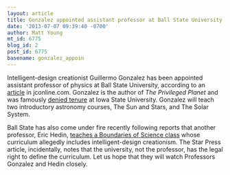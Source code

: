 ```yaml
---
layout: article
title: Gonzalez appointed assistant professor at Ball State University
date: '2013-07-07 09:39:40 -0700'
author: Matt Young
mt_id: 6775
blog_id: 2
post_id: 6775
basename: gonzalez_appoin
---
```

Intelligent-design creationist Guillermo Gonzalez has been appointed assistant professor of physics at Ball State University, according to an [article](http://www.jconline.com/article/20130706/NEWS0501/307060025/Ball-State-hires-intelligent-design-leader-teach-astronomy) in jconline.com. Gonzalez is the author of _The Privileged Planet_ and was famously [denied tenure](http://www.pandasthumb.org/archives/2007/06/iowa_state_univ_1.html) at Iowa State University.  Gonzalez will teach two introductory astronomy courses, The Sun and Stars, and The Solar System.

Ball State has also come under fire recently following reports that another professor, Eric Hedin, [teaches a Boundaries of Science class](http://www.thestarpress.com/article/20130615/NEWS01/306150013/Eric-Hedin) whose curriculum allegedly includes intelligent-design creationism. The Star Press article, incidentally, notes that the university, not the professor, has the legal right to define the curriculum. Let us hope that they will watch Professors Gonzalez and Hedin closely.
